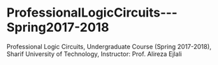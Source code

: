 # ProfessionalLogicCircuits---Spring2017-2018
Professional Logic Circuits, Undergraduate Course (Spring 2017-2018), Sharif University of Technology, Instructor: Prof. Alireza Ejlali

